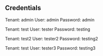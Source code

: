 ## Credentials
Tenant: admin
User: admin
Password: admin

Tenant: test
User: tester
Password: testing

Tenant: test2
User: tester2
Password: testing2

Tenant: test
User: tester3
Password: testing3
